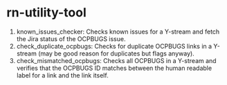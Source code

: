 # rn-utility-tool

1. known_issues_checker: Checks known issues for a Y-stream and fetch the Jira status of the OCPBUGS issue. 
2. check_duplicate_ocpbugs: Checks for duplicate OCPBUGS links in a Y-stream (may be good reason for duplicates but flags anyway).
3. check_mismatched_ocpbugs: Checks all OCPBUGS in a Y-stream and verifies that the OCPBUGS ID matches between the human readable label for a link and the link itself.